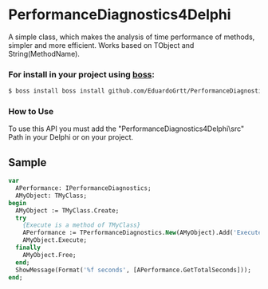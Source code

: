 # PerformanceDiagnostics4Delphi
A simple class, which makes the analysis of time performance of methods, simpler and more efficient.
Works based on TObject and String(MethodName).

### For install in your project using [boss](https://github.com/HashLoad/boss):
``` sh
$ boss install boss install github.com/EduardoGrtt/PerformanceDiagnostics4Delphi:1.0.0
```
### How to Use
To use this API you must add the "PerformanceDiagnostics4Delphi\src" Path in your Delphi or on your project.
## Sample
```pascal
var
  APerformance: IPerformanceDiagnostics;
  AMyObject: TMyClass;
begin
  AMyObject := TMyClass.Create;
  try
    {Execute is a method of TMyClass}
    APerformance := TPerformanceDiagnostics.New(AMyObject).Add('Execute');
    AMyObject.Execute;
  finally
    AMyObject.Free;
  end;
  ShowMessage(Format('%f seconds', [APerformance.GetTotalSeconds]));
end;
```
